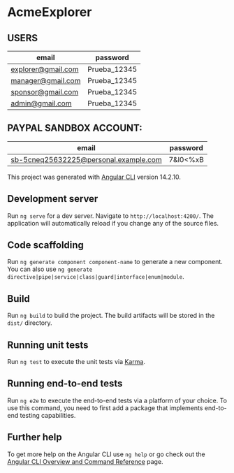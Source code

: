 # AcmeExplorer

## USERS

| email | password |
|--------|----------|
| explorer@gmail.com | Prueba_12345 |
| manager@gmail.com | Prueba_12345 |
| sponsor@gmail.com | Prueba_12345 |
| admin@gmail.com | Prueba_12345 |

## PAYPAL SANDBOX ACCOUNT:
| email | password |
|--------|----------|
| sb-5cneq25632225@personal.example.com | 7&l0<%xB |


This project was generated with [Angular CLI](https://github.com/angular/angular-cli) version 14.2.10.

## Development server

Run `ng serve` for a dev server. Navigate to `http://localhost:4200/`. The application will automatically reload if you change any of the source files.

## Code scaffolding

Run `ng generate component component-name` to generate a new component. You can also use `ng generate directive|pipe|service|class|guard|interface|enum|module`.

## Build

Run `ng build` to build the project. The build artifacts will be stored in the `dist/` directory.

## Running unit tests

Run `ng test` to execute the unit tests via [Karma](https://karma-runner.github.io).

## Running end-to-end tests

Run `ng e2e` to execute the end-to-end tests via a platform of your choice. To use this command, you need to first add a package that implements end-to-end testing capabilities.

## Further help

To get more help on the Angular CLI use `ng help` or go check out the [Angular CLI Overview and Command Reference](https://angular.io/cli) page.
